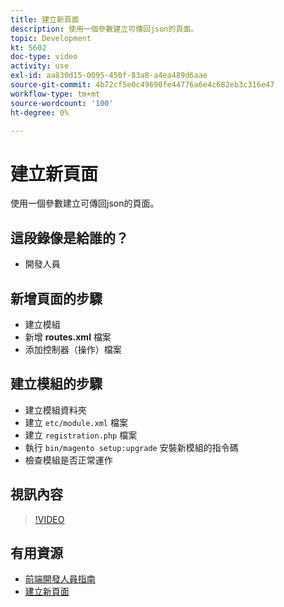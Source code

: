 ```yaml
---
title: 建立新頁面
description: 使用一個參數建立可傳回json的頁面。
topic: Development
kt: 5602
doc-type: video
activity: use
exl-id: aa830d15-0095-450f-83a8-a4ea489d6aae
source-git-commit: 4b72cf5e0c49690fe44776a6e4c682eb3c316e47
workflow-type: tm+mt
source-wordcount: '100'
ht-degree: 0%

---
```


# 建立新頁面

使用一個參數建立可傳回json的頁面。

## 這段錄像是給誰的？

- 開發人員

## 新增頁面的步驟

- 建立模組
- 新增 **routes.xml** 檔案
- 添加控制器（操作）檔案

## 建立模組的步驟

- 建立模組資料夾
- 建立 `etc/module.xml` 檔案
- 建立 `registration.php` 檔案
- 執行 `bin/magento setup:upgrade` 安裝新模組的指令碼
- 檢查模組是否正常運作

## 視訊內容

>[!VIDEO](https://video.tv.adobe.com/v/35816?quality=12&learn=on)

## 有用資源

- [前端開發人員指南](https://devdocs.magento.com/guides/v2.4/frontend-dev-guide/bk-frontend-dev-guide.html)
- [建立新頁面](https://devdocs.magento.com/videos/fundamentals/create-a-new-page/)
